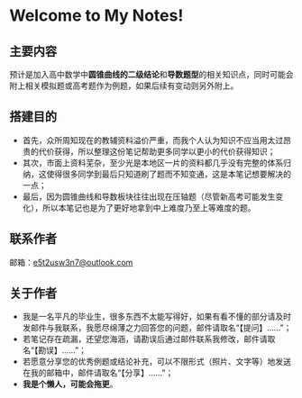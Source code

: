 # Welcome to My Notes!

## 主要内容

预计是加入高中数学中**圆锥曲线的二级结论**和**导数题型**的相关知识点，同时可能会附上相关模拟题或高考题作为例题，如果后续有变动则另外附上。

## 搭建目的

- 首先，众所周知现在的教辅资料溢价严重，而我个人认为知识不应当用太过昂贵的代价获得，所以整理这份笔记帮助更多同学以更小的代价获得知识；
- 其次，市面上资料芜杂，至少光是本地区一片的资料都几乎没有完整的体系归纳，这使得很多同学到最后只知道刷了题而不知变通，这是本笔记想要解决的一点；
- 最后，因为圆锥曲线和导数板块往往出现在压轴题（尽管新高考可能发生变化），所以本笔记也是为了更好地拿到中上难度乃至上等难度的题。

## 联系作者

邮箱：e5t2usw3n7@outlook.com

## 关于作者

- 我是一名平凡的毕业生，很多东西不太能写得好，如果有看不懂的部分请及时发邮件与我联系，我愿尽绵薄之力回答您的问题，邮件请取名“【提问】......”；
- 若笔记存在疏漏，还望您海涵，请勘误后通过邮件联系我修改，邮件请取名“【勘误】......”；
- 若愿意分享您的优秀例题或结论补充，可以不限形式（照片、文字等）地发送在我的邮箱中，邮件请取名“【分享】......”；
- **我是个懒人，可能会拖更**。